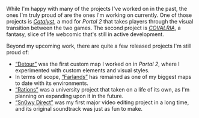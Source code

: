 While I'm happy with many of the projects I've worked on in the past, the ones I'm truly proud of are the ones I'm working on currently. One of those projects is [_Catalyst_](https://www.moddb.com/mods/portal-catalyst), a mod for _Portal 2_ that takes players through the visual transition between the two games. The second project is [_COVALRIA_](https://covalria.com), a fantasy, slice of life webcomic that's still in active development.

Beyond my upcoming work, there are quite a few released projects I'm still proud of:

- [“Detour”](/portfolio/detour) was the first custom map I worked on in _Portal 2_, where I experimented with custom elements and visual styles.
- In terms of scope, [“Farlands”](/portfolio/farlands) has remained as one of my biggest maps to date with its environments.
- [“Rations”](/portfolio/rations) was a university project that taken on a life of its own, as I'm planning on expanding upon it in the future.
- [“Sn0wy Direct”](/portfolio/sn0wy-direct) was my first major video editing project in a long time, and its original soundtrack was just as fun to make.
